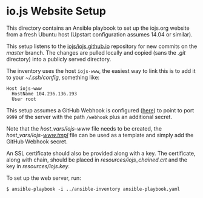 # io.js Website Setup

This directory contains an Ansible playbook to set up the iojs.org website from a fresh Ubuntu host (Upstart configuration assumes 14.04 or similar).

This setup listens to the [iojs/iojs.github.io](https://github.com/iojs/iojs.github.io) repository for new commits on the *master* branch. The changes are pulled locally and copied (sans the *.git* directory) into a publicly served directory.

The inventory uses the host `iojs-www`, the easiest way to link this is to add it to your *~/.ssh/config*, something like:

```text
Host iojs-www
  HostName 104.236.136.193
  User root
```

This setup assumes a GitHub Webhook is configured ([here](https://github.com/iojs/iojs.github.io/settings/hooks)) to point to port `9999` of the server with the path `/webhook` plus an additional secret.

Note that the *host_vars/iojs-www* file needs to be created, the *host_vars/iojs-www.tmpl* file can be used as a template and simply add the GitHub Webhook secret.

An SSL certificate should also be provided along with a key. The certificate, along with chain, should be placed in *resources/iojs_chained.crt* and the key in *resources/iojs.key*.

To set up the web server, run:

```text
$ ansible-playbook -i ../ansible-inventory ansible-playbook.yaml
```
